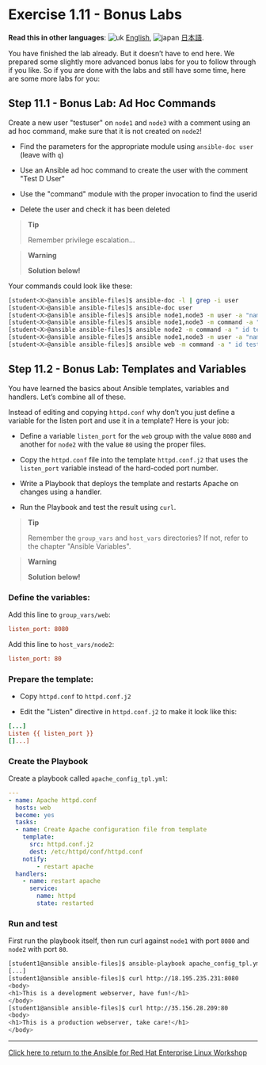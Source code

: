 # Exercise 1.11 - Bonus Labs

**Read this in other languages**: ![uk](../../../images/uk.png) [English](README.md),  ![japan](../../../images/japan.png) [日本語](README.ja.md).

You have finished the lab already. But it doesn’t have to end here. We prepared some slightly more advanced bonus labs for you to follow through if you like. So if you are done with the labs and still have some time, here are some more labs for you:

## Step 11.1 - Bonus Lab: Ad Hoc Commands

Create a new user "testuser" on `node1` and `node3` with a comment using an ad hoc command, make sure that it is not created on `node2`!

  - Find the parameters for the appropriate module using `ansible-doc user` (leave with `q`)

  - Use an Ansible ad hoc command to create the user with the comment "Test D User"

  - Use the "command" module with the proper invocation to find the userid

  - Delete the user and check it has been deleted

> **Tip**
>
> Remember privilege escalation…​

> **Warning**
>
> **Solution below\!**

Your commands could look like these:

```bash
[student<X>@ansible ansible-files]$ ansible-doc -l | grep -i user
[student<X>@ansible ansible-files]$ ansible-doc user
[student<X>@ansible ansible-files]$ ansible node1,node3 -m user -a "name=testuser comment='Test D User'" -b
[student<X>@ansible ansible-files]$ ansible node1,node3 -m command -a " id testuser" -b
[student<X>@ansible ansible-files]$ ansible node2 -m command -a " id testuser" -b
[student<X>@ansible ansible-files]$ ansible node1,node3 -m user -a "name=testuser state=absent remove=yes" -b
[student<X>@ansible ansible-files]$ ansible web -m command -a " id testuser" -b
```

## Step 11.2 - Bonus Lab: Templates and Variables

You have learned the basics about Ansible templates, variables and handlers. Let’s combine all of these.

Instead of editing and copying `httpd.conf` why don’t you just define a variable for the listen port and use it in a template? Here is your job:

  - Define a variable `listen_port` for the `web` group with the value `8080` and another for `node2` with the value `80` using the proper files.

  - Copy the `httpd.conf` file into the template `httpd.conf.j2` that uses the `listen_port` variable instead of the hard-coded port number.

  - Write a Playbook that deploys the template and restarts Apache on changes using a handler.

  - Run the Playbook and test the result using `curl`.

> **Tip**
>
> Remember the `group_vars` and `host_vars` directories? If not, refer to the chapter "Ansible Variables".


> **Warning**
>
> **Solution below\!**

### Define the variables:


Add this line to `group_vars/web`:

```ini
listen_port: 8080
```

Add this line to `host_vars/node2`:

```ini
listen_port: 80
```
### Prepare the template:

  - Copy `httpd.conf` to `httpd.conf.j2`

  - Edit the "Listen" directive in `httpd.conf.j2` to make it look like this:

<!-- {% raw %} -->
```ini
[...]
Listen {{ listen_port }}
[]...]
```
<!-- {% endraw %} -->

### Create the Playbook

Create a playbook called `apache_config_tpl.yml`:

```yaml
---
- name: Apache httpd.conf
  hosts: web
  become: yes
  tasks:
  - name: Create Apache configuration file from template
    template:
      src: httpd.conf.j2
      dest: /etc/httpd/conf/httpd.conf
    notify:
        - restart apache
  handlers:
    - name: restart apache
      service:
        name: httpd
        state: restarted
```

### Run and test

First run the playbook itself, then run curl against `node1` with port `8080` and `node2` with port `80`.

```bash
[student1@ansible ansible-files]$ ansible-playbook apache_config_tpl.yml
[...]
[student1@ansible ansible-files]$ curl http://18.195.235.231:8080
<body>
<h1>This is a development webserver, have fun!</h1>
</body>
[student1@ansible ansible-files]$ curl http://35.156.28.209:80
<body>
<h1>This is a production webserver, take care!</h1>
</body>
```

----

[Click here to return to the Ansible for Red Hat Enterprise Linux Workshop](../README.md#section-1---ansible-engine-exercises)
